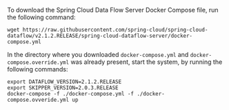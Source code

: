 
To download the Spring Cloud Data Flow Server Docker Compose file, run the following command:

```
wget https://raw.githubusercontent.com/spring-cloud/spring-cloud-dataflow/v2.1.2.RELEASE/spring-cloud-dataflow-server/docker-compose.yml

```

In the directory where you downloaded `docker-compose.yml` and `docker-compose.override.yml` was already present, start the system, by running the following commands:
```
export DATAFLOW_VERSION=2.1.2.RELEASE
export SKIPPER_VERSION=2.0.3.RELEASE
docker-compose -f ./docker-compose.yml -f ./docker-compose.ovveride.yml up
```